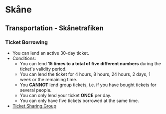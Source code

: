 # Skåne

## Transportation - Skånetrafiken

### Ticket Borrowing

- You can lend an active 30-day ticket.
- Conditions:
  - You can lend **15 times to a total of five different numbers** during the ticket's validity period.
  - You can lend the ticket for 4 hours, 8 hours, 24 hours, 2 days, 1 week or the remaining time.
  - You **CANNOT** lend group tickets, i.e. if you have bought tickets for several people.
  - You can only lend your ticket **ONCE** per day.
  - You can only have five tickets borrowed at the same time.
- [Ticket Sharing Group](https://www.facebook.com/share/g/GWMa1GmdY2HYTz8m/)
